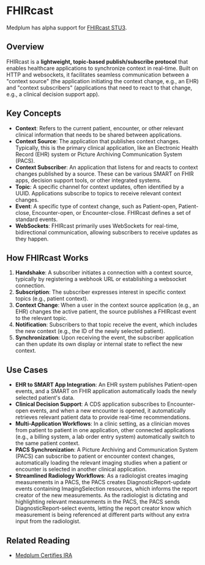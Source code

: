 # FHIRcast

Medplum has alpha support for [FHIRcast STU3](https://build.fhir.org/ig/HL7/fhircast-docs/).

## Overview

FHIRcast is a **lightweight, topic-based publish/subscribe protocol** that enables healthcare applications to synchronize context in real-time. Built on HTTP and websockets, it facilitates seamless communication between a "context source" (the application initiating the context change, e.g., an EHR) and "context subscribers" (applications that need to react to that change, e.g., a clinical decision support app).

## Key Concepts

- **Context**: Refers to the current patient, encounter, or other relevant clinical information that needs to be shared between applications.
- **Context Source**: The application that publishes context changes. Typically, this is the primary clinical application, like an Electronic Health Record (EHR) system or Picture Archiving Communication System (PACS).
- **Context Subscriber**: An application that listens for and reacts to context changes published by a source. These can be various SMART on FHIR apps, decision support tools, or other integrated systems.
- **Topic**: A specific channel for context updates, often identified by a UUID. Applications subscribe to topics to receive relevant context changes.
- **Event**: A specific type of context change, such as Patient-open, Patient-close, Encounter-open, or Encounter-close. FHIRcast defines a set of standard events.
- **WebSockets**: FHIRcast primarily uses WebSockets for real-time, bidirectional communication, allowing subscribers to receive updates as they happen.

## How FHIRcast Works

1. **Handshake**: A subscriber initiates a connection with a context source, typically by registering a webhook URL or establishing a websocket connection.
2. **Subscription**: The subscriber expresses interest in specific context topics (e.g., patient context).
3. **Context Change**: When a user in the context source application (e.g., an EHR) changes the active patient, the source publishes a FHIRcast event to the relevant topic.
4. **Notification**: Subscribers to that topic receive the event, which includes the new context (e.g., the ID of the newly selected patient).
5. **Synchronization**: Upon receiving the event, the subscriber application can then update its own display or internal state to reflect the new context.

## Use Cases

- **EHR to SMART App Integration**: An EHR system publishes Patient-open events, and a SMART on FHIR application automatically loads the newly selected patient's data.
- **Clinical Decision Support**: A CDS application subscribes to Encounter-open events, and when a new encounter is opened, it automatically retrieves relevant patient data to provide real-time recommendations.
- **Multi-Application Workflows**: In a clinic setting, as a clinician moves from patient to patient in one application, other connected applications (e.g., a billing system, a lab order entry system) automatically switch to the same patient context.
- **PACS Synchronization**: A Picture Archiving and Communication System (PACS) can subscribe to patient or encounter context changes, automatically loading the relevant imaging studies when a patient or encounter is selected in another clinical application.
- **Streamlined Radiology Workflows**: As a radiologist creates imaging measurements in a PACS, the PACS creates DiagnosticReport-update events containing ImagingSelection resources, which informs the report creator of the new measurements. As the radiologist is dictating and highlighting relevant measurements in the PACS, the PACS sends DiagnosticReport-select events, letting the report creator know which measurement is being referenced at different parts without any extra input from the radiologist.

## Related Reading

- [Medplum Certifies IRA](/blog/ihe-ira-radiology-reporting)